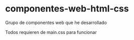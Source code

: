 # componentes-web-html-css
Grupo de componentes web que he desarrollado

Todos requieren de main.css para funcionar
